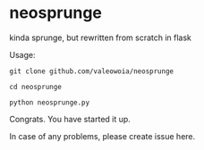 # neosprunge
kinda sprunge, but rewritten from scratch in flask

Usage:

`git clone github.com/valeowoia/neosprunge`

`cd neosprunge`

`python neosprunge.py`

Congrats. You have started it up.

In case of any problems, please create issue here.

